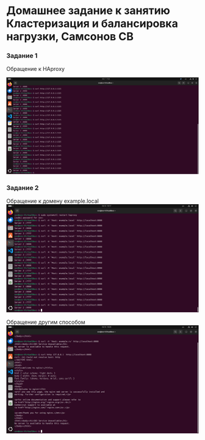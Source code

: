 # Домашнее задание к занятию Кластеризация и балансировка нагрузки, Самсонов СВ

### Задание 1

Обращение к HAproxy

![Шаблон](img/1.png)

### Задание 2

Обращение к домену example.local
![Шаблон](img/2.png)

Обращение другим способом
![Шаблон](img/3.png)


